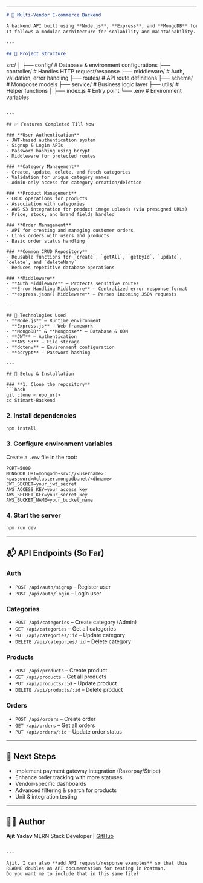 
---
```markdown
# 🛒 Multi-Vendor E-commerce Backend

A backend API built using **Node.js**, **Express**, and **MongoDB** for a multi-vendor e-commerce platform.  
It follows a modular architecture for scalability and maintainability.

---

## 📂 Project Structure

```

src/
│
├── config/        # Database & environment configurations
├── controller/    # Handles HTTP request/response
├── middleware/    # Auth, validation, error handling
├── routes/        # API route definitions
├── schema/        # Mongoose models
├── service/       # Business logic layer
├── utils/         # Helper functions
│
├── index.js       # Entry point
└── .env           # Environment variables

````

---

## ✅ Features Completed Till Now

### **User Authentication**
- JWT-based authentication system
- Signup & Login APIs
- Password hashing using bcrypt
- Middleware for protected routes

### **Category Management**
- Create, update, delete, and fetch categories
- Validation for unique category names
- Admin-only access for category creation/deletion

### **Product Management**
- CRUD operations for products
- Association with categories
- AWS S3 integration for product image uploads (via presigned URLs)
- Price, stock, and brand fields handled

### **Order Management**
- API for creating and managing customer orders
- Links orders with users and products
- Basic order status handling

### **Common CRUD Repository**
- Reusable functions for `create`, `getAll`, `getById`, `update`, `delete`, and `deleteMany`
- Reduces repetitive database operations

### **Middleware**
- **Auth Middleware** – Protects sensitive routes
- **Error Handling Middleware** – Centralized error response format
- **express.json() Middleware** – Parses incoming JSON requests

---

## 🔧 Technologies Used
- **Node.js** – Runtime environment
- **Express.js** – Web framework
- **MongoDB** & **Mongoose** – Database & ODM
- **JWT** – Authentication
- **AWS S3** – File storage
- **dotenv** – Environment configuration
- **bcrypt** – Password hashing

---

## 🚀 Setup & Installation

### **1. Clone the repository**
```bash
git clone <repo_url>
cd Stimart-Backend
````

### **2. Install dependencies**

```bash
npm install
```

### **3. Configure environment variables**

Create a `.env` file in the root:

```env
PORT=5000
MONGODB_URI=mongodb+srv://<username>:<password>@cluster.mongodb.net/<dbname>
JWT_SECRET=your_jwt_secret
AWS_ACCESS_KEY=your_access_key
AWS_SECRET_KEY=your_secret_key
AWS_BUCKET_NAME=your_bucket_name
```

### **4. Start the server**

```bash
npm run dev
```

---

## 📬 API Endpoints (So Far)

### **Auth**

* `POST /api/auth/signup` – Register user
* `POST /api/auth/login` – Login user

### **Categories**

* `POST /api/categories` – Create category (Admin)
* `GET /api/categories` – Get all categories
* `PUT /api/categories/:id` – Update category
* `DELETE /api/categories/:id` – Delete category

### **Products**

* `POST /api/products` – Create product
* `GET /api/products` – Get all products
* `PUT /api/products/:id` – Update product
* `DELETE /api/products/:id` – Delete product

### **Orders**

* `POST /api/orders` – Create order
* `GET /api/orders` – Get all orders
* `PUT /api/orders/:id` – Update order status

---

## 📌 Next Steps

* Implement payment gateway integration (Razorpay/Stripe)
* Enhance order tracking with more statuses
* Vendor-specific dashboards
* Advanced filtering & search for products
* Unit & integration testing

---

## 👨‍💻 Author

**Ajit Yadav**
MERN Stack Developer | [GitHub](https://github.com/ajit180)

```

---

Ajit, I can also **add API request/response examples** so that this README doubles as API documentation for testing in Postman.  
Do you want me to include that in this same file?
```
